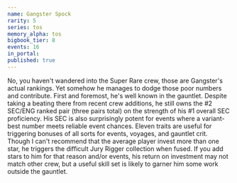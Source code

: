 ```yaml
---
name: Gangster Spock
rarity: 5
series: tos
memory_alpha: tos
bigbook_tier: 8
events: 16
in_portal:
published: true
---
```


No, you haven't wandered into the Super Rare crew, those are Gangster's actual rankings. Yet somehow he manages to dodge those poor numbers and contribute. First and foremost, he's well known in the gauntlet. Despite taking a beating there from recent crew additions, he still owns the #2 SEC/ENG ranked pair (three pairs total) on the strength of his #1 overall SEC proficiency. His SEC is also surprisingly potent for events where a variant-best number meets reliable event chances. Eleven traits are useful for triggering bonuses of all sorts for events, voyages, and gauntlet crit. Though I can't recommend that the average player invest more than one star, he triggers the difficult Jury Rigger collection when fused. If you add stars to him for that reason and/or events, his return on investment may not match other crew, but a useful skill set is likely to garner him some work outside the gauntlet.
